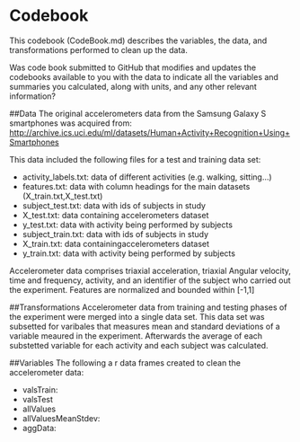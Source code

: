 # Codebook

This codebook (CodeBook.md) describes the variables, the data, and transformations performed to clean up the data.

Was code book submitted to GitHub that modifies and updates the codebooks available to you with the data to indicate all the variables and summaries you calculated, along with units, and any other relevant information?

##Data
The original accelerometers data from the Samsung Galaxy S smartphones was acquired from: http://archive.ics.uci.edu/ml/datasets/Human+Activity+Recognition+Using+Smartphones 

This data included the following files for a test and training data set:
* activity_labels.txt: data of different activities (e.g. walking, sitting...)
* features.txt: data with column headings for the main datasets (X_train.txt,X_test.txt)
* subject_test.txt: data with ids of subjects in study
* X_test.txt: data containing accelerometers dataset
* y_test.txt: data with activity being performed by subjects
* subject_train.txt: data with ids of subjects in study
* X_train.txt: data containingaccelerometers dataset
* y_train.txt: data with activity being performed by subjects

Accelerometer data comprises triaxial acceleration, triaxial Angular velocity, time and frequency, activity, and an identifier of the subject who carried out the experiment. Features are normalized and bounded within [-1,1] 

##Transformations
Accelerometer data from training and testing phases of the experiment were merged into a single data set.  This data set was subsetted for varibales that measures mean and standard deviations of a variable meaured in the experiment.  Afterwards the average of each substetted variable for each activity and each subject was calculated.

##Variables
The following a r data frames created to clean the accelerometer data:
* valsTrain:
* valsTest
* allValues
* allValuesMeanStdev:
* aggData:

